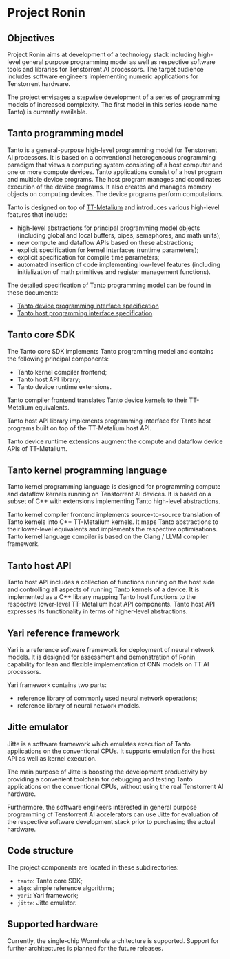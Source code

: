 
# Project Ronin


## Objectives

Project Ronin aims at development of a technology stack including high-level general purpose programming model 
as well as respective software tools and libraries for Tenstorrent AI processors. 
The target audience includes software engineers implementing numeric applications
for Tenstorrent hardware.

The project envisages a stepwise development of a series of programming models of increased complexity. 
The first model in this series (code name Tanto) is currently available.  


## Tanto programming model

Tanto is a general-purpose high-level programming model for Tenstorrent AI processors. 
It is based on a conventional heterogeneous programming paradigm that views a computing system 
consisting of a host computer and one or more compute devices. 
Tanto applications consist of a host program and multiple device programs. 
The host program manages and coordinates execution of the device programs. 
It also creates and manages memory objects on computing devices. 
The device programs perform computations.

Tanto is designed on top of [TT-Metalium](https://github.com/tenstorrent/tt-metal) 
and introduces various high-level features that include:

- high-level abstractions for principal programming model objects 
  (including global and local buffers, pipes, semaphores, and math units);
- new compute and dataflow APIs based on these abstractions;
- explicit specification for kernel interfaces (runtime parameters);
- explicit specification for compile time parameters;
- automated insertion of code implementing low-level features
  (including initialization of math primitives and register management functions).

The detailed specification of Tanto programming model can be found in these documents:

- [Tanto device programming interface specification](/tanto/doc/spec/tanto_device_api.md)
- [Tanto host programming interface specification](/tanto/doc/spec/tanto_host_api.md)


## Tanto core SDK

The Tanto core SDK implements Tanto programming model and
contains the following principal components:

- Tanto kernel compiler frontend;
- Tanto host API library;
- Tanto device runtime extensions.

Tanto compiler frontend translates Tanto device kernels to their TT-Metalium equivalents.

Tanto host API library implements programming interface for Tanto host programs
built on top of the TT-Metalium host API.

Tanto device runtime extensions augment the compute and dataflow device APIs of
TT-Metalium.


## Tanto kernel programming language

Tanto kernel programming language is designed for programming compute and dataflow kernels 
running on Tenstorrent AI devices. It is based on a subset of C++ with extensions implementing 
Tanto high-level abstractions.

Tanto kernel compiler frontend implements source-to-source translation of Tanto kernels into 
C++ TT-Metalium kernels. It maps Tanto abstractions to their lower-level equivalents and 
implements the respective optimisations. 
Tanto kernel language compiler is based on the Clang / LLVM compiler framework.


## Tanto host API

Tanto host API includes a collection of functions running on the host side and controlling 
all aspects of running Tanto kernels of a device. It is implemented as a C++ library mapping 
Tanto host functions to the respective lower-level TT-Metalium host API components. 
Tanto host API expresses its functionality in terms of higher-level abstractions.


## Yari reference framework

Yari is a reference software framework for deployment of neural network models.
It is designed for assessment and demonstration of Ronin capability for lean and flexible 
implementation of CNN models on TT AI processors.

Yari framework contains two parts:

- reference library of commonly used neural network operations;
- reference library of neural network models.


## Jitte emulator

Jitte is a software framework which emulates 
execution of Tanto applications on the conventional CPUs. 
It supports emulation for the host API as well as kernel execution.

The main purpose of Jitte is boosting the development productivity by providing 
a convenient toolchain  for debugging and testing Tanto applications on 
the conventional CPUs, without using the real Tenstorrent AI hardware.

Furthermore, the software engineers interested in general purpose programming
of Tenstorrent AI accelerators can use Jitte for evaluation of the respective
software development stack prior to purchasing the actual hardware.


## Code structure

The project components are located in these subdirectories:

- `tanto`: Tanto core SDK;
- `algo`: simple reference algorithms;
- `yari`: Yari framework;
- `jitte`: Jitte emulator.


## Supported hardware

Currently, the single-chip Wormhole architecture is supported.
Support for further architectures is planned for the future releases.


